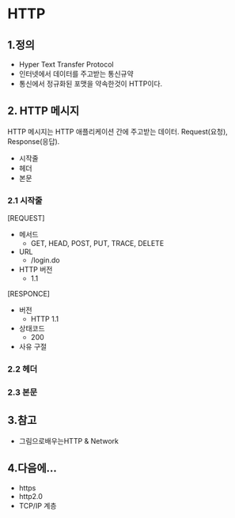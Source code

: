 # HTTP


## 1.정의
- Hyper Text Transfer Protocol
- 인터넷에서 데이터를 주고받는 통신규약
- 통신에서 정규화된 포맷을 약속한것이 HTTP이다.


## 2. HTTP 메시지
 HTTP 메시지는 HTTP 애플리케이션 간에 주고받는 데이터.
 Request(요청), Response(응답).
 - 시작줄
 - 헤더
 - 본문

### 2.1 시작줄

[REQUEST]
- 메서드  
    - GET, HEAD, POST, PUT, TRACE, DELETE
- URL
    - /login.do
- HTTP 버전 
    - 1.1

[RESPONCE]
- 버전
    - HTTP 1.1
- 상태코드
    - 200
- 사유 구절




### 2.2 헤더

### 2.3 본문

    


## 3.참고
- 그림으로배우는HTTP & Network

## 4.다음에...
- https
- http2.0
- TCP/IP 계층


